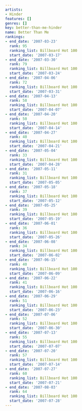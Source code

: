 ```yaml
---
artists:
- Hinder
features: []
genres: []
key: better-than-me-hinder
name: Better Than Me
rankings:
- end_date: '2007-03-23'
  rank: 95
  ranking_list: Billboard Hot 100
  start_date: '2007-03-17'
- end_date: '2007-03-30'
  rank: 79
  ranking_list: Billboard Hot 100
  start_date: '2007-03-24'
- end_date: '2007-04-06'
  rank: 72
  ranking_list: Billboard Hot 100
  start_date: '2007-03-31'
- end_date: '2007-04-13'
  rank: 58
  ranking_list: Billboard Hot 100
  start_date: '2007-04-07'
- end_date: '2007-04-20'
  rank: 50
  ranking_list: Billboard Hot 100
  start_date: '2007-04-14'
- end_date: '2007-04-27'
  rank: 40
  ranking_list: Billboard Hot 100
  start_date: '2007-04-21'
- end_date: '2007-05-04'
  rank: 33
  ranking_list: Billboard Hot 100
  start_date: '2007-04-28'
- end_date: '2007-05-11'
  rank: 31
  ranking_list: Billboard Hot 100
  start_date: '2007-05-05'
- end_date: '2007-05-18'
  rank: 37
  ranking_list: Billboard Hot 100
  start_date: '2007-05-12'
- end_date: '2007-05-25'
  rank: 39
  ranking_list: Billboard Hot 100
  start_date: '2007-05-19'
- end_date: '2007-06-01'
  rank: 36
  ranking_list: Billboard Hot 100
  start_date: '2007-05-26'
- end_date: '2007-06-08'
  rank: 34
  ranking_list: Billboard Hot 100
  start_date: '2007-06-02'
- end_date: '2007-06-15'
  rank: 40
  ranking_list: Billboard Hot 100
  start_date: '2007-06-09'
- end_date: '2007-06-22'
  rank: 41
  ranking_list: Billboard Hot 100
  start_date: '2007-06-16'
- end_date: '2007-06-29'
  rank: 51
  ranking_list: Billboard Hot 100
  start_date: '2007-06-23'
- end_date: '2007-07-06'
  rank: 52
  ranking_list: Billboard Hot 100
  start_date: '2007-06-30'
- end_date: '2007-07-13'
  rank: 55
  ranking_list: Billboard Hot 100
  start_date: '2007-07-07'
- end_date: '2007-07-20'
  rank: 57
  ranking_list: Billboard Hot 100
  start_date: '2007-07-14'
- end_date: '2007-07-27'
  rank: 60
  ranking_list: Billboard Hot 100
  start_date: '2007-07-21'
- end_date: '2007-08-03'
  rank: 64
  ranking_list: Billboard Hot 100
  start_date: '2007-07-28'
---
```


